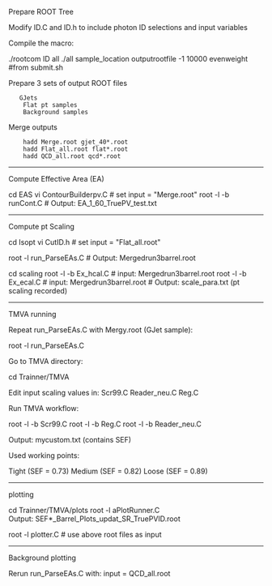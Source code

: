 Prepare ROOT Tree

Modify ID.C and ID.h to include photon ID selections and input variables

Compile the macro:

./rootcom ID all
./all sample_location outputrootfile -1 10000 evenweight #from submit.sh


Prepare 3 sets of output ROOT files
 
       GJets
        Flat pt samples
        Background samples



Merge outputs

        hadd Merge.root gjet_40*.root
        hadd Flat_all.root flat*.root
        hadd QCD_all.root qcd*.root

-------------------------------
Compute Effective Area (EA)


cd EAS
vi ContourBuilderpv.C   # set input = "Merge.root"
root -l -b runCont.C
        # Output: EA_1_60_TruePV_test.txt

-------------------------------
Compute pt Scaling

cd Isopt
vi CutID.h   # set input = "Flat_all.root"

root -l run_ParseEAs.C
        # Output: Mergedrun3barrel.root

cd scaling
root -l -b Ex_hcal.C     # input: Mergedrun3barrel.root
root -l -b Ex_ecal.C     # input: Mergedrun3barrel.root
        # Output: scale_para.txt  (pt scaling recorded)



--------------------------------
TMVA running


Repeat run_ParseEAs.C with Mergy.root (GJet sample):

root -l run_ParseEAs.C


Go to TMVA directory:

cd  Trainner/TMVA

Edit input scaling values in:
        Scr99.C
        Reader_neu.C
        Reg.C



Run TMVA workflow:

root -l  -b Scr99.C
root -l  -b Reg.C
root -l  -b Reader_neu.C

Output: mycustom.txt (contains SEF)

Used working points:

Tight (SEF = 0.73)
Medium (SEF = 0.82)
Loose (SEF = 0.89)


------------------------------------
plotting

cd Trainner/TMVA/plots
root -l aPlotRunner.C   
Output: SEF*_Barrel_Plots_updat_SR_TruePVID.root

root -l plotter.C   # use above root files as input


------------------------------------
Background plotting

Rerun run_ParseEAs.C with:
input = QCD_all.root
